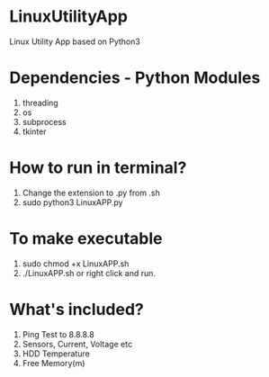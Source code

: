 # LinuxUtilityApp
Linux Utility App based on Python3

# Dependencies - Python Modules
1. threading
2. os
3. subprocess
4. tkinter

# How to run in terminal?
1. Change the extension to .py from .sh
2. sudo python3 LinuxAPP.py

# To make executable 
1. sudo chmod +x LinuxAPP.sh
2. ./LinuxAPP.sh or right click and run.

# What's included?
1. Ping Test to 8.8.8.8
2. Sensors, Current, Voltage etc
3. HDD Temperature
4. Free Memory(m)

